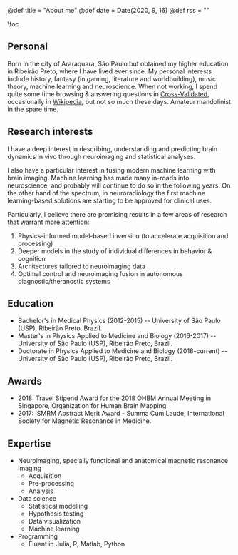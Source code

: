 @def title = "About me"
@def date = Date(2020, 9, 16)
@def rss = ""

\toc

## Personal

Born in the city of Araraquara, São Paulo but obtained my higher education in Ribeirão Preto, where I have lived ever since.
My personal interests include history, fantasy (in gaming, literature and worldbuilding), music theory, machine learning and neuroscience.
When not working, I spend quite some time browsing & answering questions in [Cross-Validated](https://stats.stackexchange.com/users/60613/firebug?tab=profile), occasionally in [Wikipedia](https://en.wikipedia.org/wiki/Special:Contributions/Bruno_H_Vieira), but not so much these days.
Amateur mandolinist in the spare time.

## Research interests

I have a deep interest in describing, understanding and predicting brain dynamics in vivo through neuroimaging and statistical analyses.

I also have a particular interest in fusing modern machine learning with brain imaging.
Machine learning has made many in-roads into neuroscience, and probably will continue to do so in the following years.
On the other hand of the spectrum, in neuroradiology the first machine learning-based solutions are starting to be approved for clinical uses.

Particularly, I believe there are promising results in a few areas of research that warrant more attention: 
1. Physics-informed model-based inversion (to accelerate acquisition and processing)
2. Deeper models in the study of individual differences in behavior & cognition
3. Architectures tailored to neuroimaging data 
4. Optimal control and neuroimaging fusion in autonomous diagnostic/theranostic systems

## Education

- Bachelor's in Medical Physics (2012-2015) -- University of São Paulo (USP), Ribeirão Preto, Brazil.
- Master's in Physics Applied to Medicine and Biology (2016-2017) -- University of São Paulo (USP), Ribeirão Preto, Brazil.
- Doctorate in Physics Applied to Medicine and Biology (2018-current) -- University of São Paulo (USP), Ribeirão Preto, Brazil.

## Awards

- 2018: Travel Stipend Award for the 2018 OHBM Annual Meeting in Singapore, Organization for Human Brain Mapping.
- 2017: ISMRM Abstract Merit Award - Summa Cum Laude, International Society for Magnetic Resonance in Medicine.

## Expertise

- Neuroimaging, specially functional and anatomical magnetic resonance imaging
    - Acquisition
    - Pre-processing
    - Analysis
- Data science
    - Statistical modelling
    - Hypothesis testing
    - Data visualization
    - Machine learning
- Programming
    - Fluent in Julia, R, Matlab, Python